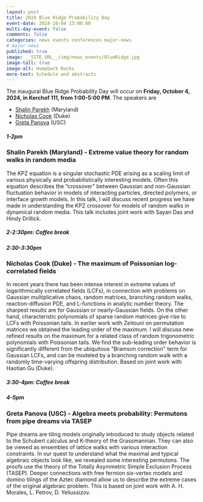 ```yaml
---
layout: post
title: 2024 Blue Ridge Probability Day
event-date: 2024-10-04 13:00:00
multi-day-event: false
comments: false
categories: news events conferences major-news
# major-news
published: true
image: __SITE_URL__/img/news_events/BlueRidge.jpg
image-tall: true
image-alt: Humpback Rocks
more-text: Schedule and abstracts
---
```


The inaugural Blue Ridge Probability Day will occur on <b>Friday, October 4, 2024, in Kerchof 111, from 1:00-5:00 PM</b>. The speakers are 
- [Shalin Parekh](https://terpconnect.umd.edu/~parekh/main.html) (Maryland)
- [Nicholas Cook](https://services.math.duke.edu/~nickcook/) (Duke)
- [Greta Panova](https://sites.google.com/usc.edu/gpanova/home) (USC)


<!--more-->

##### 1-2pm 
### Shalin Parekh (Maryland) - Extreme value theory for random walks in random media

The KPZ equation is a singular stochastic PDE arising as a scaling limit of various physically and probabilistically interesting models. Often this equation describes the “crossover” between Gaussian and non-Gaussian fluctuation behavior in models of interacting particles, directed polymers, or interface growth models. In this talk, I will discuss recent progress we have made in understanding the KPZ crossover for models of random walks in dynamical random media. This talk includes joint work with Sayan Das and Hindy Drillick.

##### 2-2:30pm: Coffee break

##### 2:30-3:30pm
### Nicholas Cook (Duke) - The maximum of Poissonian log-correlated fields
In recent years there has been intense interest in extreme values of logarithmically correlated fields (LCFs), in connection with problems on Gaussian multiplicative chaos, random matrices, branching random walks, reaction-diffusion PDE, and L-functions in analytic number theory. The sharpest results are for Gaussian or nearly-Gaussian fields. On the other hand, characteristic polynomials of sparse random matrices give rise to LCFs with Poissonian tails. In earlier work with Zeitouni on permutation matrices we obtained the leading order of the maximum. I will discuss new refined results on the maximum for a related class of random trigonometric polynomials with Poissonian tails. We find the sub-leading order behavior is significantly different from the ubiquitous "Bramson correction" term for Gaussian LCFs, and can be modeled by a branching random walk with a randomly time-varying offspring distribution. Based on joint work with Haotian Gu (Duke). 

##### 3:30-4pm: Coffee break

##### 4-5pm

### Greta Panova (USC) - Algebra meets probability: Permutons from pipe dreams via TASEP

Pipe dreams are tiling models originally introduced to study objects related to the Schubert calculus and K-theory of the Grassmannian. They can also be viewed as ensembles of lattice walks with various interaction constraints. In our quest to understand what the maximal and typical algebraic objects look like, we revealed some interesting permutons. The proofs use the theory of the Totally Asymmetric Simple Exclusion Process (TASEP). Deeper connections with free fermion six-vertex models and domino tilings of the Aztec diamond allow us to describe the extreme cases of the original algebraic problem.
This is based on joint work with A. H. Morales, L. Petrov, D. Yeliussizov.
